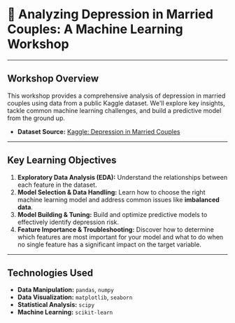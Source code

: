 # 🧠 Analyzing Depression in Married Couples: A Machine Learning Workshop

---

## **Workshop Overview**

This workshop provides a comprehensive analysis of depression in married couples using data from a public Kaggle dataset. We'll explore key insights, tackle common machine learning challenges, and build a predictive model from the ground up.

* **Dataset Source:** [Kaggle: Depression in Married Couples](https://www.kaggle.com/datasets/babyoda/depression-in-married-couples)

---

## **Key Learning Objectives**

1.  **Exploratory Data Analysis (EDA):** Understand the relationships between each feature in the dataset.
2.  **Model Selection & Data Handling:** Learn how to choose the right machine learning model and address common issues like **imbalanced data**.
3.  **Model Building & Tuning:** Build and optimize predictive models to effectively identify depression risk.
4.  **Feature Importance & Troubleshooting:** Discover how to determine which features are most important for your model and what to do when no single feature has a significant impact on the target variable.

---

## **Technologies Used**

* **Data Manipulation:** `pandas`, `numpy`
* **Data Visualization:** `matplotlib`, `seaborn`
* **Statistical Analysis:** `scipy`
* **Machine Learning:** `scikit-learn`

